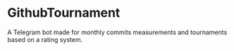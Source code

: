 # GithubTournament
A Telegram bot made for monthly commits measurements and tournaments based on a rating system.
